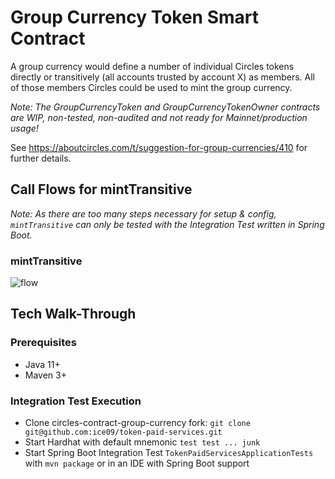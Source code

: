 # Group Currency Token Smart Contract

A group currency would define a number of individual Circles tokens directly or transitively (all accounts trusted by account X) as members. All of those members Circles could be used to mint the group currency.

_Note: The GroupCurrencyToken and GroupCurrencyTokenOwner contracts are WIP, non-tested, non-audited and not ready for Mainnet/production usage!_

See https://aboutcircles.com/t/suggestion-for-group-currencies/410 for further details.

## Call Flows for mintTransitive

_Note: As there are too many steps necessary for setup & config, `mintTransitive` can only be tested with the Integration Test written in Spring Boot._

### mintTransitive

![flow](https://drive.google.com/uc?export=view&id=15Mas10wGK6JsEMpPxWS0RxOPZypWvqPO)

## Tech Walk-Through

### Prerequisites

* Java 11+
* Maven 3+

### Integration Test Execution

* Clone circles-contract-group-currency fork: `git clone git@github.com:ice09/token-paid-services.git`
* Start Hardhat with default mnemonic `test test ... junk`
* Start Spring Boot Integration Test `TokenPaidServicesApplicationTests` with `mvn package` or in an IDE with Spring Boot support

